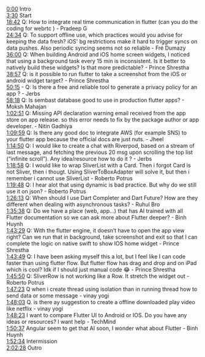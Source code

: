 [0:00](https://www.youtube.com/watch?v=lIJ68y81m6M&t=0m00s) Intro  
[3:30](https://www.youtube.com/watch?v=lIJ68y81m6M&t=3m30s) Start  
[18:42](https://www.youtube.com/watch?v=lIJ68y81m6M&t=18m42s) Q: How to integrate real time communication in flutter (can you do the coding for webrtc ) - Pradeep G  
[24:34](https://www.youtube.com/watch?v=lIJ68y81m6M&t=24m34s) Q: To support offline use, which practices would you advise for keeping the data fresh? iOS' bg restrictions make it hard to trigger syncs on data pushes. Also periodic syncing seems not so reliable - Fré Dumazy  
[36:00](https://www.youtube.com/watch?v=lIJ68y81m6M&t=36m00s) Q: When building Android and iOS home screen widgets, I noticed that using a background task every 15 min is inconsistent. Is it better to natively build these widgets? Is that more predictable? - Prince Shrestha  
[38:57](https://www.youtube.com/watch?v=lIJ68y81m6M&t=38m57s) Q: is it possible to run flutter to take a screenshot from the iOS or android widget target? - Prince Shrestha  
[50:15](https://www.youtube.com/watch?v=lIJ68y81m6M&t=50m15s)  - Q: Is there a free and reliable tool to generate a privacy policy for an app ? - Jerbs  
[58:18](https://www.youtube.com/watch?v=lIJ68y81m6M&t=58m18s) Q: Is sembast database good to use in production flutter apps? - Moksh Mahajan  
[1:02:51](https://www.youtube.com/watch?v=lIJ68y81m6M&t=1h02m51s) Q: Missing API declaration warning email received from the app store on app release. so this error needs to fix by the package author or app developer. - Nitin Gadhiya  
[1:09:59](https://www.youtube.com/watch?v=lIJ68y81m6M&t=1h09m59s) Q: Is there any good doc to integrate AWS (for example SNS) to your flutter app because the official docs are just nuts. - Jheel  
[1:14:50](https://www.youtube.com/watch?v=lIJ68y81m6M&t=1h14m50s) Q: I would like to create a chat with Riverpod, based on a stream of last message, and fetching the previous 20 msg upon scrolling the top list (“infinite scroll”). Any idea/resource how to do it ? - Jerbs  
[1:18:58](https://www.youtube.com/watch?v=lIJ68y81m6M&t=1h18m58s) Q: I would like to wrap SliverList with a Card. Then i forgot Card is not Sliver, then i thougt. Using SliverToBoxAdapter will solve it, but then i remember i cannot use SliverList - Roberto Potrus  
[1:19:48](https://www.youtube.com/watch?v=lIJ68y81m6M&t=1h19m48s) Q: I hear alot that using dynamic is bad practice. But why do we still use it on json? - Roberto Potrus  
[1:26:13](https://www.youtube.com/watch?v=lIJ68y81m6M&t=1h26m13s) Q: When should I use Dart Completer and Dart Future? How are they different when dealing with asynchronous tasks? - Ruhul Bro  
[1:35:38](https://www.youtube.com/watch?v=lIJ68y81m6M&t=1h35m38s) Q: Do we have a place (web, app...) that has AI trained with all Flutter documentation so we can ask more about Flutter deeper? - Binh Huynh  
[1:43:29](https://www.youtube.com/watch?v=lIJ68y81m6M&t=1h43m29s) Q: With the flutter engine, it doesn’t have to open the app view right? Can we run that in background, take screenshot and exit so that I can complete the logic on native swift to show IOS home widget - Prince Shrestha  
[1:43:49](https://www.youtube.com/watch?v=lIJ68y81m6M&t=1h43m49s) Q: I have been asking myself this a lot, but I feel like I can code faster than using flutter flow. But flutter flow has drag and drop and on iPad which is cool? Idk if I should just manual code 😂 - Prince Shrestha  
[1:45:50](https://www.youtube.com/watch?v=lIJ68y81m6M&t=1h45m50s) Q: SliverRow is not working like a Row. It stretch the widget out - Roberto Potrus  
[1:47:23](https://www.youtube.com/watch?v=lIJ68y81m6M&t=1h47m23s) Q when i create thread using isolation than in running thread how to send data or some message - vinay yogi  
[1:48:03](https://www.youtube.com/watch?v=lIJ68y81m6M&t=1h48m03s) Q. is there ay suggestion to create a offline downloaded play video like netflix - vinay yogi  
[1:48:23](https://www.youtube.com/watch?v=lIJ68y81m6M&t=1h48m23s) I want to compare Flutter UI to Android or IOS. Do you have any ideas or resources? I want help - TechMind  
[1:50:37](https://www.youtube.com/watch?v=lIJ68y81m6M&t=1h50m37s) Angular seem to get that AI soon, I wonder what about Flutter - Binh Huynh  
[1:52:34](https://www.youtube.com/watch?v=lIJ68y81m6M&t=1h52m34s) Intermission  
[2:02:28](https://www.youtube.com/watch?v=lIJ68y81m6M&t=2h02m28s) Outro  
